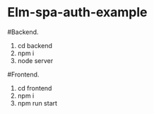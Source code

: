 # Elm-spa-auth-example

#Backend.  
1. cd backend  
2. npm i  
3. node server  


#Frontend.  
1. cd frontend  
2. npm i  
3. npm run start  

